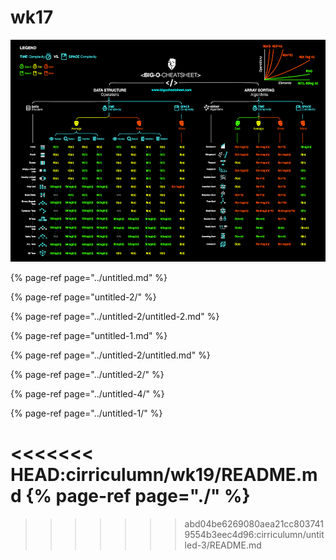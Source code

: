 # wk17

![](../../.gitbook/assets/image%20%282%29.png)

{% page-ref page="../untitled.md" %}

{% page-ref page="untitled-2/" %}

{% page-ref page="../untitled-2/untitled-2.md" %}

{% page-ref page="untitled-1.md" %}

{% page-ref page="../untitled-2/untitled.md" %}



{% page-ref page="../untitled-2/" %}



{% page-ref page="../untitled-4/" %}

{% page-ref page="../untitled-1/" %}


<<<<<<< HEAD:cirriculumn/wk19/README.md
{% page-ref page="./" %}
=======



>>>>>>> abd04be6269080aea21cc8037419554b3eec4d96:cirriculumn/untitled-3/README.md
